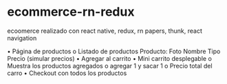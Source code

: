 # ecommerce-rn-redux

ecoomerce realizado con react native, redux, rn papers, thunk, react navigation

• Página de productos
o Listado de productos
Producto:
Foto
Nombre
Tipo
Precio (simular precios)
• Agregar al carrito
• Mini carrito desplegable
o Muestra los productos agregados
o agregar 1 y sacar 1
o Precio total del carro
• Checkout con todos los productos
